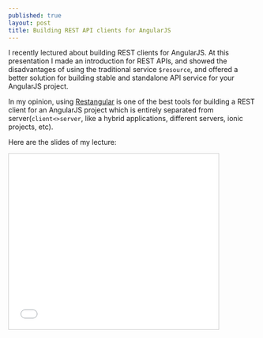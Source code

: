 ```yaml
---
published: true
layout: post
title: Building REST API clients for AngularJS
---
```


I recently lectured about building REST clients for AngularJS.
At this presentation I made an introduction for REST APIs, and showed the disadvantages of using the traditional
service `$resource`, and offered a better solution for building stable and standalone API service for your AngularJS project.

In my opinion, using [Restangular](https://github.com/mgonto/restangular) is one of the best tools for building a REST
client for an AngularJS project which is entirely separated from server(`client<>server`, like a hybrid applications,
different servers, ionic projects, etc).

Here are the slides of my lecture:

<iframe src="//www.slideshare.net/slideshow/embed_code/46571972" width="425" height="355" frameborder="0" marginwidth="0" marginheight="0" scrolling="no" style="border:1px solid #CCC; border-width:1px; margin-bottom:5px; max-width: 100%;" allowfullscreen> </iframe></div>